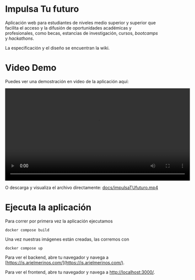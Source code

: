 # Impulsa Tu futuro 

Aplicación web para estudiantes de niveles medio superior y superior que facilita el acceso y la difusión de oportunidades académicas y profesionales, como becas, estancias de investigación, cursos, *bootcamps* y *hackathons*.

La especificación y el diseño se encuentran la wiki. 

# Video Demo

Puedes ver una demostración en video de la aplicación aquí:

<video src="docs/impulsaTUfuturo.mp4" controls width="600">
    Tu navegador no soporta la reproducción de videos.
</video>

O descarga y visualiza el archivo directamente: [docs/impulsaTUfuturo.mp4](docs/impulsaTUfuturo.mp4)

# Ejecuta la aplicación 

Para correr por primera vez la aplicación ejecutamos 

```
docker compose build
```

Una vez nuestras imágenes están creadas, las corremos con 

```
docker compose up 
```

Para ver el backend, abre tu navegador y navega a [https://is.arielmerinos.com/](https://is.arielmerinos.com/).

Para ver el frontend, abre tu navegador y navega a [http://localhost:3000/](http://localhost:3000/).
